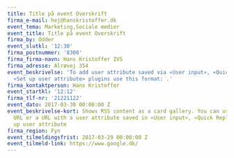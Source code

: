 ```yaml
---
title: Title på event Overskrift
firma_e-mail: hej@hanskristoffer.dk
event_tema: Marketing,Sociale medier
event_title: Title på event Overskrift
firma_by: Odder
event_slutkl: '12:30'
firma_postnummer: '8300'
firma_firma-navn: Hans Kristoffer IVS
firma_adresse: Alrøvej 354
event_beskrivelse: 'To add user attribute saved via «User input», «Quick Reply» or
  «Set up user attribute» plugins use this format: .'
firma_kontaktperson: Hans Kristoffer
event_startkl: '12:12'
firma_tlf-nr: '21221122'
event_dato: 2017-03-30 00:00:00 Z
event_beskrivelse-kort: Shows RSS content as a card gallery. You can use a static
  URL or a URL with a user attribute saved in «User input», «Quick Reply» or «Set
  up user attribute
firma_region: Fyn
event_tilmeldingsfrist: 2017-03-29 00:00:00 Z
event_tilmeld-link: https://www.google.dk/
---
```


